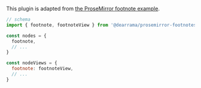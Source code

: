 This plugin is adapted from [the ProseMirror footnote example](https://prosemirror.net/examples/footnote/).

```js
// schema
import { footnote, footnoteView } from '@dearrama/prosemirror-footnotes'

const nodes = {
  footnote,
  // ...
}

const nodeViews = {
  footnote: footnoteView,
  // ...
}
```
